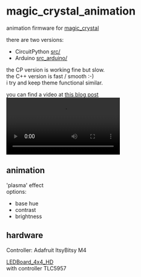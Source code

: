 # magic_crystal_animation
animation firmware for [magic_crystal](https://github.com/s-light/magic_crystal)

there are two versions:
- CircuitPython [src/](src/)
- Arduino [src_arduino/](src_arduino/)

the CP version is working fine but slow.  
the C++ version is fast / smooth :-)  
i try and keep theme functional similar.

you can find a video at [this blog post](http://blog.s-light.eu/my-magic-crystal-is-alive/)
<video
src="http://s-light.eu/video/VID_20190422_190246.webm"
style="max-width:100vw; max-height:100vh;"
controls="" loop=""></video>



## animation

'plasma' effect  
options:
- base hue
- contrast
- brightness


## hardware

Controller: Adafruit ItsyBitsy M4

[LEDBoard_4x4_HD](https://github.com/s-light/LEDBoard_4x4_HD)  
with controller TLC5957
